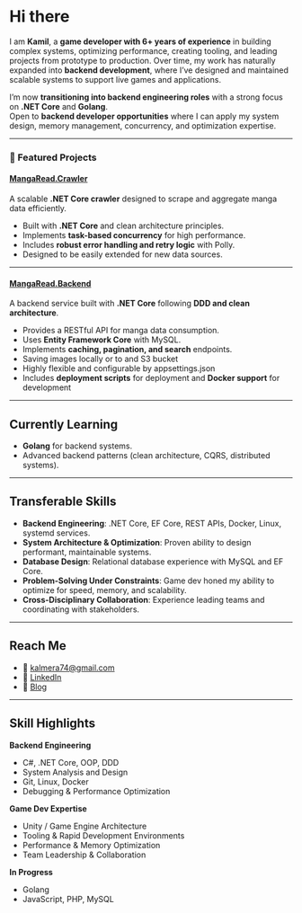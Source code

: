 # Hi there 

I am  **Kamil**, a **game developer with 6+ years of experience** in building complex systems, optimizing performance, creating tooling, and leading projects from prototype to production. Over time, my work has naturally expanded into **backend development**, where I’ve designed and maintained scalable systems to support live games and applications.  

I’m now **transitioning into backend engineering roles** with a strong focus on **.NET Core** and **Golang**.  
 Open to **backend developer opportunities** where I can apply my system design, memory management, concurrency, and optimization expertise.  

---

### 📌 Featured Projects

#### [MangaRead.Crawler](https://github.com/Kalmera74/MangaRead.Crawler)  
A scalable **.NET Core crawler** designed to scrape and aggregate manga data efficiently.  
- Built with **.NET Core** and clean architecture principles.  
- Implements **task-based concurrency** for high performance.  
- Includes **robust error handling and retry logic** with Polly.  
- Designed to be easily extended for new data sources.  

---

#### [MangaRead.Backend](https://github.com/Kalmera74/MangaRead.Backend)  
A backend service built with **.NET Core** following **DDD and clean architecture**.  
- Provides a RESTful API for manga data consumption.  
- Uses **Entity Framework Core** with MySQL.  
- Implements **caching, pagination, and search** endpoints.  
- Saving images locally or to and S3 bucket
- Highly flexible and configurable by appsettings.json
- Includes **deployment scripts** for deployment and **Docker support** for development

---

##  Currently Learning
- **Golang** for backend systems.  
- Advanced backend patterns (clean architecture, CQRS, distributed systems).  

---

##  Transferable Skills
- **Backend Engineering**: .NET Core, EF Core, REST APIs, Docker, Linux, systemd services.  
- **System Architecture & Optimization**: Proven ability to design performant, maintainable systems.  
- **Database Design**: Relational database experience with MySQL and EF Core.  
- **Problem-Solving Under Constraints**: Game dev honed my ability to optimize for speed, memory, and scalability.  
- **Cross-Disciplinary Collaboration**: Experience leading teams and coordinating with stakeholders.  

---

##  Reach Me
- 📧 [kalmera74@gmail.com](mailto:kalmera74@gmail.com)  
- 💼 [LinkedIn](https://www.linkedin.com/in/kamil-demirtas)  
- 📝 [Blog](https://kalmera.dev)  

---

##  Skill Highlights  

**Backend Engineering**  
- C#, .NET Core, OOP, DDD  
- System Analysis and Design  
- Git, Linux, Docker  
- Debugging & Performance Optimization  

**Game Dev Expertise**  
- Unity / Game Engine Architecture  
- Tooling & Rapid Development Environments  
- Performance & Memory Optimization  
- Team Leadership & Collaboration  

**In Progress**  
- Golang 
- JavaScript, PHP, MySQL  
